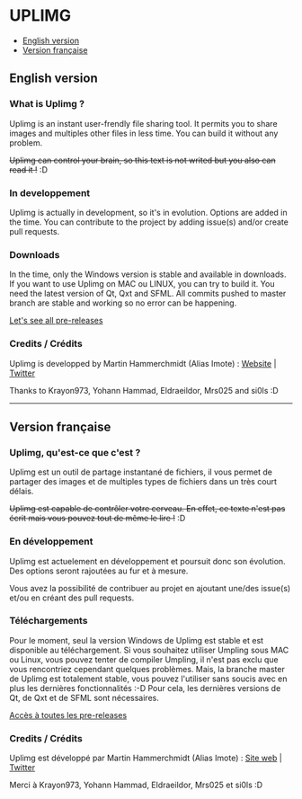 # UPLIMG

- [English version](#english-version)
- [Version française](#version-fran%C3%A7aise)

## English version

### What is Uplimg ?

Uplimg is an instant user-frendly file sharing tool.
It permits you to share images and multiples other files in less time.
You can build it without any problem.

~~Uplimg can control your brain, so this text is not writed but you also can read it !~~ :D

### In developpement

Uplimg is actually in development, so it's in evolution. Options are added in the time. You can contribute to the project by adding issue(s) and/or create pull requests.

### Downloads

In the time, only the Windows version is stable and available in downloads. If you want to use Uplimg on MAC ou LINUX, you can try to build it. You need the latest version of Qt, Qxt and SFML. All commits pushed to master branch are stable and working so no error can be happening.

[Let's see all pre-releases](https://github.com/Imote/Uplimg/releases)

### Credits  /  Crédits

Uplimg is developped by Martin Hammerchmidt (Alias Imote) : [Website](http://www.imote.eu/)  |  [Twitter](https://twitter.com/_MartinH_)

Thanks to Krayon973, Yohann Hammad, Eldraeildor, Mrs025 and si0ls :D


***

## Version française

### Uplimg, qu'est-ce que c'est ?

Uplimg est un outil de partage instantané de fichiers, il vous permet de partager des images et de multiples types de fichiers dans un très court délais.

~~Uplimg est capable de contrôler votre cerveau. En effet, ce texte n'est pas écrit mais vous pouvez tout de même le lire !~~ :D

### En développement

Uplimg est actuelement en développement et poursuit donc son évolution. Des options seront rajoutées au fur et à mesure.

Vous avez la possibilité de contribuer au projet en ajoutant une/des issue(s) et/ou en créant des pull requests.

### Téléchargements

Pour le moment, seul la version Windows de Uplimg est stable et est disponible au téléchargement.
Si vous souhaitez utiliser Umpling sous MAC ou Linux, vous pouvez tenter de compiler Umpling, il n'est pas exclu que vous rencontriez cependant quelques problèmes. Mais, la branche master de Uplimg est totalement stable, vous pouvez l'utiliser sans soucis avec en plus les dernières fonctionnalités :-D
Pour cela, les dernières versions de Qt, de Qxt et de SFML sont nécessaires.

[Accès à toutes les pre-releases](https://github.com/Imote/Uplimg/releases)

### Credits  /  Crédits

Uplimg est développé par Martin Hammerchmidt (Alias Imote) : [Site web](http://www.imote.eu/)  |  [Twitter](https://twitter.com/_MartinH_)

Merci à Krayon973, Yohann Hammad, Eldraeildor, Mrs025 et si0ls :D
